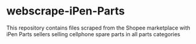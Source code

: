 # webscrape-iPen-Parts
This repository contains files scraped from the Shopee marketplace with iPen Parts sellers selling cellphone spare parts in all parts categories
